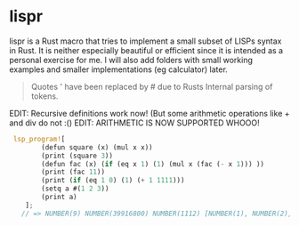 # lispr

lispr is a Rust macro that tries to implement a small subset of LISPs syntax in Rust. It is neither especially beautiful or efficient since it is intended as a personal exercise for me. I will also add folders with small working examples and smaller implementations (eg calculator) later. 
> Quotes ' have been replaced by # due to Rusts Internal parsing of tokens. 

EDIT: Recursive definitions work now! (But some arithmetic operations like + and div do not :()
EDIT: ARITHMETIC IS NOW SUPPORTED WHOOO!

```rust
 lsp_program![
        (defun square (x) (mul x x))
        (print (square 3))
        (defun fac (x) (if (eq x 1) (1) (mul x (fac (- x 1))) ))
        (print (fac 11))
        (print (if (eq 1 0) (1) (+ 1 1111)))
        (setq a #(1 2 3))
        (print a)
    ];
   // => NUMBER(9) NUMBER(39916800) NUMBER(1112) [NUMBER(1), NUMBER(2), NUMBER(3)]

```


